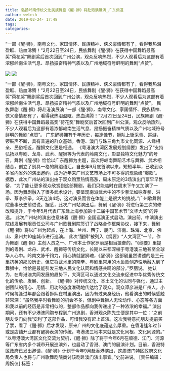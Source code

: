 ```yaml
---
title: 弘扬岭南传统文化民族舞剧《醒·狮》将赴港澳展演_广东频道
author: wetech
date: 2019-02-24- 17:48
tags: 
categories: 
---
```

“一部《醒·狮》，南粤文化、家国情怀、民族精神、侠义豪情都有了，看得我热泪盈眶、热血沸腾！”2月22日至24日，民族舞剧《醒·狮》在获得中国舞蹈最高奖“荷花奖”舞剧奖后首次回到广州公演，观众反响热烈，不少人观看后为这部有着浓郁岭南生活气息、昂扬振奋精神气质以及广州地域符号鲜明的舞剧“点赞”。
<!-- more -->
                
<img align="center" border="0" src="http://www.gd.xinhuanet.com/newscenter/1124154857_15509657722151n.jpg" />
                
<img align="center" border="0" src="http://p2.ifengimg.com/a/2016/0810/204c433878d5cf9size1_w16_h16.png" />
                
            
“一部《醒·狮》，南粤文化、家国情怀、民族精神、侠义豪情都有了，看得我热泪盈眶、热血沸腾！”2月22日至24日，民族舞剧《醒·狮》在获得中国舞蹈最高奖“荷花奖”舞剧奖后首次回到广州公演，观众反响热烈，不少人观看后为这部有着浓郁岭南生活气息、昂扬振奋精神气质以及广州地域符号鲜明的舞剧“点赞”。
民族舞剧《醒·狮》将赴港澳展演
“一部《醒·狮》，南粤文化、家国情怀、民族精神、侠义豪情都有了，看得我热泪盈眶、热血沸腾！”2月22日至24日，民族舞剧《醒·狮》在获得中国舞蹈最高奖“荷花奖”舞剧奖后首次回到广州公演，观众反响热烈，不少人观看后为这部有着浓郁岭南生活气息、昂扬振奋精神气质以及广州地域符号鲜明的舞剧“点赞”。
广东醒狮拥有千年历史，每逢佳节，狮队上街采青、巡游，锣鼓声不断，具有普遍的群众基础。香港、澳门与珠三角九市文化同源、人缘相亲、民俗相近，醒狮文化更是相通。
《粤港澳大湾区发展规划纲要》发出了“支持弘扬以粤剧、龙舟、武术、醒狮等为代表的岭南文化，彰显独特文化魅力”的号召，舞剧《醒·狮》恰恰以广东醒狮为主题，首次将岭南舞蹈艺术与舞狮、武术相结合，创立了别具一格的舞蹈语汇，自去年9月底首演以来，短短半年，已收到众多省内省外的演出邀约，成为近年来广州文艺市场上不可多得的现象级“爆款”。
据悉，此次广州站的演出由于观众购票热情高涨，周末原定的3场演出门票早早售罄，“为了能让更多观众欣赏到这部舞剧，我们只能临时在周末下午又加演了一场。因为舞剧融入了很多武术设计，要呈现南派武术中的不少拳法如咏春拳、洪拳、蔡李佛拳，3天连演4场，这对演员而言在体能上是很大的挑战。”广州歌舞剧院董事长史前进说。据悉，此次广州站演出后，舞剧《醒·狮》将进行第三次的修改和提升，于今年5月代表广东赴上海参加第十二届中国艺术节“文华大奖”的评选。
此次广州站的演出也意味着《醒·狮》全国巡演正式启动。演出前，中演演出院线发展有限责任公司与广州歌舞剧院签订了战略合作框架协议，接下来，舞剧《醒·狮》将以广州为起点，在上海、兰州、西宁、厦门、济南、珠海、北京、佛山、泉州共10座城市进行巡演。
此次“醒狮”被列入《纲要》“人文湾区”一节，作为舞剧《醒·狮》主创人员之一、广州本土作家罗丽是相当振奋的。“《纲要》里提到的粤剧、龙舟、武术、醒狮等传统文化，长期以来都深植于粤港澳三地甚至全球华人心中。岭南文脉千钧力，用心铸就醒狮魂，《醒·狮》这部剧虽然讲述的是三元里抗英的那段历史，但它将武术里的南拳、粤剧里常用的木鱼歌创造性地融入到了舞狮中，恰恰是最能引发三地人民文化认同和情感共鸣的部分。”罗丽说。
她认为，在粤港澳共同发展的趋势下，大湾区可以通过文化交流来促进中华优秀传统文化的传承、发展、创新。
《醒·狮》对传统文化、本土文化的认同与强化，通过主创团队的用心、用情、用功的态度准确地传达给了观众。观众谭彦洲是广州人，小时候每逢过年都会跟着狮队在村里演出，因为有过亲身经历，他看演出的时候感触非常深：“虽然我平时看舞剧的机会不多，但剧中舞狮人无论动作、心态等各方面和我以前的经历是非常相似的，整部作品都向我传递出了一种浓浓的幸福。”
演出期间，还有不少港澳同胞专程到广州追剧，香港观众陈先生便是其中一位：“之前朋友专门向我‘安利’了这部作品，可惜我没有赶上首演。这次我特意托朋友提前买了票，看了《醒·狮》后才发现，原来广州的文化底蕴这么厚重。在香港逢年过节或是店铺开业都有醒狮表演的传统，粤港澳三地本来就是文化同根、文化同源的。”
“以粤港澳大湾区文化交流为契机，《醒·狮》除了将于今年6月在顺德、江门、河源等广东省内多个城市开展巡演外，也启动了香港、澳门的展演计划。目前，香港特区政府已发出邀请，《醒·狮》计划于今年9月赴香港演出，这周澳门特区政府文化局负责人也将与广州歌舞剧院商讨该剧赴澳门演出事宜。”史前进说。
[责任编辑：周婉仪]
标签：
 
 
 
             
